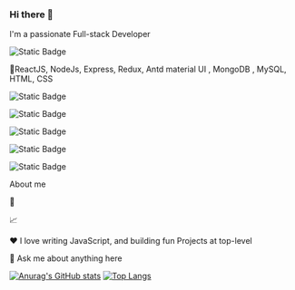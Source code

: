 ### Hi there 👋
I'm a passionate Full-stack Developer

![Static Badge](https://img.shields.io/badge/my-Tech-green)

🔭ReactJS, NodeJs, Express, Redux, Antd material UI , MongoDB , MySQL, HTML, CSS 

![Static Badge](https://img.shields.io/badge/Frontend-ReactJs%20%7C%20HTML5%20%7C%20CSS-yellow)

![Static Badge](https://img.shields.io/badge/Backend-NodeJs%20%7C%20Express-yellow)

![Static Badge](https://img.shields.io/badge/StateManagement-Redux%20%7C%20contextApi-yellow)

![Static Badge](https://img.shields.io/badge/database-MongoDB%20%7C%20MySQL-yellow)

![Static Badge](https://img.shields.io/badge/MaterialUI-Antdesign-yellow)


About me

💼 

📈 

❤️ I love writing JavaScript, and building fun Projects at top-level

💬 Ask me about anything here


[![Anurag's GitHub stats](https://github-readme-stats.vercel.app/api?username=Skipper-kenya)](https://github.com/Skipper-kenya/github-readme-stats)
[![Top Langs](https://github-readme-stats.vercel.app/api/top-langs/?username=Skipper-kenya)](https://github.com/Skipper-kenya/github-readme-stats)
